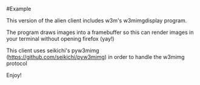 #Example

This version of the alien client includes w3m's w3mimgdisplay program. 

The program draws images into a framebuffer so this can render images in your terminal without opening firefox (yay!)

This client uses seikichi's pyw3mimg (https://github.com/seikichi/pyw3mimg) in order to handle the w3mimg protocol

Enjoy!

